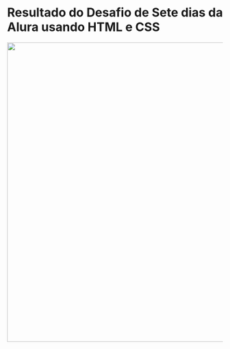 
# Resultado do Desafio de Sete dias da Alura usando HTML e CSS

<div align='center'>
  <img src='https://user-images.githubusercontent.com/85326240/163070605-b3d04039-ad21-449a-b582-570c8da975f4.png' width="700px"/>
 <div>
